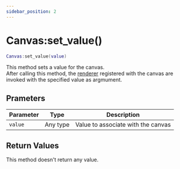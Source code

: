 ```yaml
---
sidebar_position: 2
---
```


# Canvas:set_value()
```lua
Canvas:set_value(value)
```
This method sets a value for the canvas.<br/>
After calling this method, the [renderer](/libs/mapper/RENDER) registered with the canvas are invoked with the specified value as argmument.

## Prameters
|Parameter|Type|Description|
|-|-|-|
|`value`|Any type|Value to associate with the canvas


## Return Values
This method doesn't return any value.